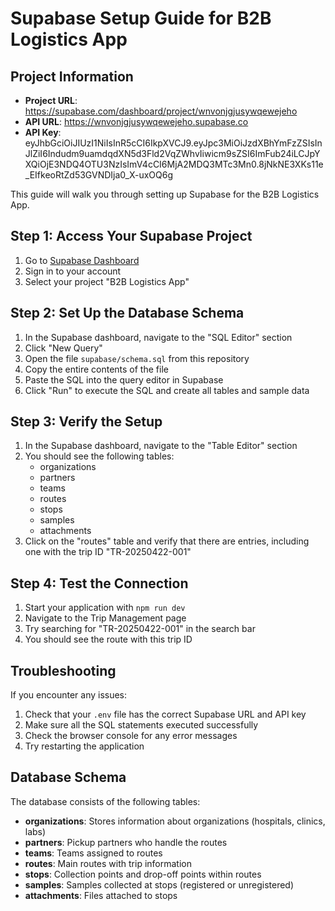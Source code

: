 # Supabase Setup Guide for B2B Logistics App

## Project Information

- **Project URL**: https://supabase.com/dashboard/project/wnvonjgjusywqewejeho
- **API URL**: https://wnvonjgjusywqewejeho.supabase.co
- **API Key**: eyJhbGciOiJIUzI1NiIsInR5cCI6IkpXVCJ9.eyJpc3MiOiJzdXBhYmFzZSIsInJlZiI6Indudm9uamdqdXN5d3Fld2VqZWhvIiwicm9sZSI6ImFub24iLCJpYXQiOjE3NDQ4OTU3NzIsImV4cCI6MjA2MDQ3MTc3Mn0.8jNkNE3XKs11e_EIfkeoRtZd53GVNDIja0_X-uxOQ6g

This guide will walk you through setting up Supabase for the B2B Logistics App.

## Step 1: Access Your Supabase Project

1. Go to [Supabase Dashboard](https://app.supabase.com/)
2. Sign in to your account
3. Select your project "B2B Logistics App"

## Step 2: Set Up the Database Schema

1. In the Supabase dashboard, navigate to the "SQL Editor" section
2. Click "New Query"
3. Open the file `supabase/schema.sql` from this repository
4. Copy the entire contents of the file
5. Paste the SQL into the query editor in Supabase
6. Click "Run" to execute the SQL and create all tables and sample data

## Step 3: Verify the Setup

1. In the Supabase dashboard, navigate to the "Table Editor" section
2. You should see the following tables:
   - organizations
   - partners
   - teams
   - routes
   - stops
   - samples
   - attachments
3. Click on the "routes" table and verify that there are entries, including one with the trip ID "TR-20250422-001"

## Step 4: Test the Connection

1. Start your application with `npm run dev`
2. Navigate to the Trip Management page
3. Try searching for "TR-20250422-001" in the search bar
4. You should see the route with this trip ID

## Troubleshooting

If you encounter any issues:

1. Check that your `.env` file has the correct Supabase URL and API key
2. Make sure all the SQL statements executed successfully
3. Check the browser console for any error messages
4. Try restarting the application

## Database Schema

The database consists of the following tables:

- **organizations**: Stores information about organizations (hospitals, clinics, labs)
- **partners**: Pickup partners who handle the routes
- **teams**: Teams assigned to routes
- **routes**: Main routes with trip information
- **stops**: Collection points and drop-off points within routes
- **samples**: Samples collected at stops (registered or unregistered)
- **attachments**: Files attached to stops
